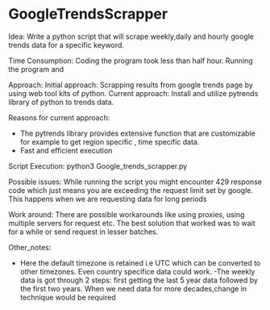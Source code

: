 # GoogleTrendsScrapper

Idea:
Write a python script that will scrape weekly,daily and hourly google trends data for a specific keyword.

Time Consumption:
Coding the program took less than half hour. Running the program and 

Approach:
Initial approach:
Scrapping results from google trends page by using web tool kits of python.
Current approach:
Install and utilize pytrends library of python to trends data.

Reasons for current approach:

- The pytrends library provides extensive function that are customizable for example to get region specific , time specific data. 
- Fast and efficient execution

Script Execution:
python3 Google_trends_scrapper.py

Possible issues:
While running the script you might encounter 429 response code which just means you are exceeding the request limit set by google. This happens when we are requesting data for long periods

Work around:
There are possible workarounds like using proxies, using multiple servers for request etc. The best solution that worked was to wait for a while or send request in lesser batches.

Other_notes:
- Here the default timezone is retained i.e UTC which can be converted to other timezones. Even country specifice data could work.
-The weekly data is got through 2 steps: first getting the last 5 year data followed by the first two years. When we need data for more decades,change in technique would be required


